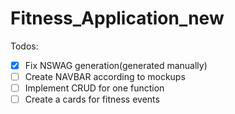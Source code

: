 # Fitness_Application_new
Todos:
- [X] Fix NSWAG generation(generated manually)
- [ ] Create NAVBAR according to mockups
- [ ] Implement CRUD for one function
- [ ] Create a cards for fitness events

